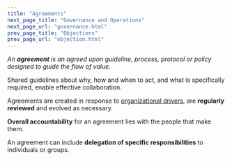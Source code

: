 ```yaml
---
title: "Agreements"
next_page_title: "Governance and Operations"
next_page_url: "governance.html"
prev_page_title: "Objections"
prev_page_url: "objection.html"
---
```



_An **agreement** is an agreed upon guideline, process, protocol or policy designed to guide the flow of value._

Shared guidelines about why, how and when to act, and what is specifically required, enable effective collaboration.

Agreements are created in response to <a href="glossary.html#entry-organizational-driver" class="glossary-tooltip" data-toggle="tooltip" title="Organizational Driver: Any situation where the organization&#x27;s members have a motive to respond because they anticipate that doing so would be beneficial for the organization (by helping to generate value, eliminate waste or avoid undesirable risks or consequences).">organizational drivers</a>, are **regularly reviewed** and evolved as necessary.

**Overall accountability** for an agreement lies with the people that make them.

An agreement can include **delegation of specific responsibilities** to individuals or groups.
